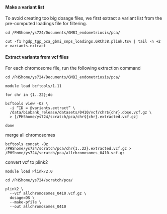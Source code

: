 #### Make a variant list
To avoid creating too big dosage files, we first extract a variant list from the pre-computed loadings file for filtering.
```
cd /PHShome/ys724/Documents/GMBI_endometriosis/pca/

cut -f1 hgdp_tgp_pca_gbmi_snps_loadings.GRCh38.plink.tsv | tail -n +2 > variants.extract
```

#### Extract variants from vcf files
For each chromosome file, run the following extraction command
```
cd /PHShome/ys724/Documents/GMBI_endometriosis/pca/

module load bcftools/1.11

for chr in {1..22};do

bcftools view -Oz \
  -i “ID = @variants.extract” \
  /data/biobank_release/datasets/0410/vcf/chr${chr}.dose.vcf.gz \
  > [/PHShome/ys724/scratch/pca/chr${chr}.extracted.vcf.gz]

done
```

merge all chromosomes

```
bcftools concat -Oz /PHShome/ys724/scratch/pca/chr{1..22}.extracted.vcf.gz > /PHShome/ys724/scratch/pca/allchromosomes_0410.vcf.gz
```

convert vcf to plink2 

```
module load Plink/2.0

cd /PHShome/ys724/scratch/pca/

plink2 \
  --vcf allchromosomes_0410.vcf.gz \
  dosage=DS \
  --make-pfile \
  --out allchromosomes_0410

```
